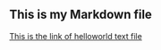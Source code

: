 ## This is my Markdown file
[This is the link of helloworld text file](https://github.com/muhammadibtehaj704/datasciencecoursera/blob/main/helloworld.md) 
